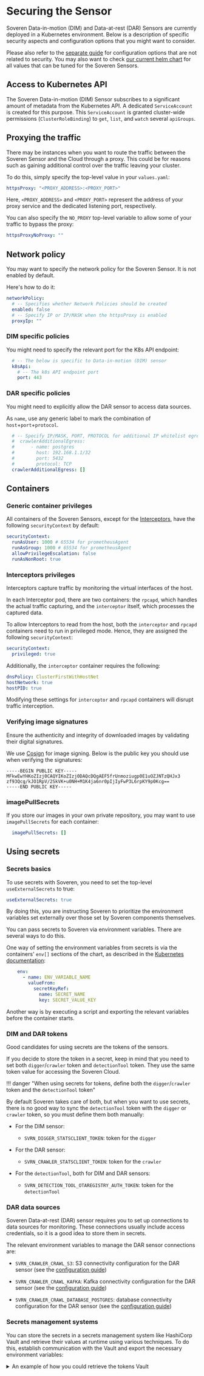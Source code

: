 # Securing the Sensor

Soveren Data-in-motion (DIM) and Data-at-rest (DAR) Sensors are currently deployed in a Kubernetes environment. Below is a description of specific security aspects and configuration options that you might want to consider.

Please also refer to the [separate guide](../configuring-sensor/) for configuration options that are not related to security. You may also want to check [our current helm chart](https://github.com/soverenio/helm-charts/) for all values that can be tuned for the Soveren Sensors.

## Access to Kubernetes API

The Soveren Data-in-motion (DIM) Sensor subscribes to a significant amount of metadata from the Kubernetes API. A dedicated `ServiceAccount` is created for this purpose. This `ServiceAccount` is granted cluster-wide permissions (`ClusterRoleBinding`) to `get`, `list`, and `watch` several `apiGroups`.

## Proxying the traffic

There may be instances when you want to route the traffic between the Soveren Sensor and the Cloud through a proxy. This could be for reasons such as gaining additional control over the traffic leaving your cluster.

To do this, simply specify the top-level value in your `values.yaml`:

```yaml
httpsProxy: "<PROXY_ADDRESS>:<PROXY_PORT>"
```

Here, `<PROXY_ADDRESS>` and `<PROXY_PORT>` represent the address of your proxy service and the dedicated listening port, respectively.

You can also specify the `NO_PROXY` top-level variable to allow some of your traffic to bypass the proxy:

```yaml
httpsProxyNoProxy: ""
```

## Network policy

You may want to specify the network policy for the Soveren Sensor. It is not enabled by default.

Here's how to do it:

```yaml
networkPolicy:
  # -- Specifies whether Network Policies should be created
  enabled: false
  # -- Specify IP or IP/MASK when the httpsProxy is enabled
  proxyIp: ""
```

### DIM specific policies

You might need to specify the relevant port for the K8s API endpoint:

```yaml
  # -- The below is specific to Data-in-motion (DIM) sensor
  k8sApi:
    # -- The k8s API endpoint port
    port: 443
```

### DAR specific policies

You might need to explicitly allow the DAR sensor to access data sources.

As `name`, use any generic label to mark the combination of `host`+`port`+`protocol`.

```yaml
  # -- Specify IP/MASK, PORT, PROTOCOL for additional IP whitelist egress
  #  crawlerAdditionalEgress:
  #      - name: postgres
  #        host: 192.168.1.1/32
  #        port: 5432
  #        protocol: TCP
  crawlerAdditionalEgress: []
```

## Containers

### Generic container privileges

All containers of the Soveren Sensors, except for the [Interceptors](#interceptors-privileges), have the following `securityContext` by default:

```yaml
securityContext:
  runAsUser: 1000 # 65534 for prometheusAgent
  runAsGroup: 1000 # 65534 for prometheusAgent
  allowPrivilegeEscalation: false
  runAsNonRoot: true
```

### Interceptors privileges

Interceptors capture traffic by monitoring the virtual interfaces of the host.

In each Interceptor pod, there are two containers: the `rpcapd`, which handles the actual traffic capturing, and the `interceptor` itself, which processes the captured data.

To allow Interceptors to read from the host, both the `interceptor` and `rpcapd` containers need to run in privileged mode. Hence, they are assigned the following `securityContext`:

```yaml
securityContext:
  privileged: true
```

Additionally, the `interceptor` container requires the following:

```yaml
dnsPolicy: ClusterFirstWithHostNet
hostNetwork: true
hostPID: true
```

Modifying these settings for `interceptor` and `rpcapd` containers will disrupt traffic interception.

### Verifying image signatures

Ensure the authenticity and integrity of downloaded images by validating their digital signatures.

We use [Cosign](https://docs.sigstore.dev/signing/quickstart/) for image signing. Below is the public key you should use when verifying the signatures:

```shell
-----BEGIN PUBLIC KEY-----
MFkwEwYHKoZIzj0CAQYIKoZIzj0DAQcDQgAEF5frUnmoziugp0E1uOZJNTzQHJx3
zf93Qcg/kJO1RpV/2SkVK+u0NH+M1K4ja6nr0pIjIyFwP3L6rpKY9p0Kcg==
-----END PUBLIC KEY-----
```

### imagePullSecrets

If you store our images in your own private repository, you may want to use `imagePullSecrets` for each container:

```yaml
  imagePullSecrets: []
```

## Using secrets

### Secrets basics 

To use secrets with Soveren, you need to set the top-level `useExternalSecrets` to true:

```yaml
useExternalSecrets: true
```

By doing this, you are instructing Soveren to prioritize the environment variables set externally over those set by Soveren components themselves.

You can pass secrets to Soveren via environment variables. There are several ways to do this.

One way of setting the environment variables from secrets is via the containers' `env[]` sections of the chart, as described in the [Kubernetes documentation](https://kubernetes.io/docs/tasks/inject-data-application/distribute-credentials-secure/#define-container-environment-variables-using-secret-data):

```yaml
    env:
      - name: ENV_VARIABLE_NAME
        valueFrom:
          secretKeyRef:
            name: SECRET_NAME
            key: SECRET_VALUE_KEY
```

Another way is by executing a script and exporting the relevant variables before the container starts. 

### DIM and DAR tokens

Good candidates for using secrets are the tokens of the sensors.

If you decide to store the token in a secret, keep in mind that you need to set both `digger`/`crawler` token and `detectionTool` token. They use the same token value for accessing the Soveren Cloud.

!!! danger "When using secrets for tokens, define both the `digger`/`crawler` token and the `detectionTool` token" 

By default Soveren takes care of both, but when you want to use secrets, there is no good way to sync the `detectionTool` token with the `digger` or `crawler` token, so you must define them both manually:

* For the DIM sensor:

    * `SVRN_DIGGER_STATSCLIENT_TOKEN`: token for the `digger`

* For the DAR sensor:

    * `SVRN_CRAWLER_STATSCLIENT_TOKEN`: token for the `crawler`

* For the `detectionTool`, both for DIM and DAR sensors:

    * `SVRN_DETECTION_TOOL_OTAREGISTRY_AUTH_TOKEN`: token for the `detectionTool`

### DAR data sources

Soveren Data-at-rest (DAR) sensor requires you to set up connections to data sources for monitoring. These connections usually include access credentials, so it is a good idea to store them in secrets.

The relevant environment variables to manage the DAR sensor connections are:

* `SVRN_CRAWLER_CRAWL_S3`: S3 connectivity configuration for the DAR sensor (see the [configuration guide](../configuring-sensor/#s3-buckets))

* `SVRN_CRAWLER_CRAWL_KAFKA`: Kafka connectivity configuration for the DAR sensor (see the [configuration guide](../configuring-sensor/#kafka_1))

* `SVRN_CRAWLER_CRAWL_DATABASE_POSTGRES`: database connectivity configuration for the DAR sensor (see the [configuration guide](../configuring-sensor/#databases))

### Secrets management systems

You can store the secrets in a secrets management system like HashiCorp Vault and retrieve their values at runtime using various techniques. To do this, establish communication with the Vault and export the necessary environment variables:

<details>
    <summary>An example of how you could retrieve the tokens Vault</summary>

```yaml
useExternalSecrets: true

digger:
  podAnnotations:
    vault.hashicorp.com/agent-inject: 'true'
    vault.hashicorp.com/role: soveren-app
    vault.hashicorp.com/log-level: info
    vault.hashicorp.com/agent-inject-secret-soverentokens: secret/data/digger/token
    vault.hashicorp.com/agent-run-as-same-user: 'true'
    # -- Environment variable export template
    vault.hashicorp.com/agent-inject-template-soverentokens: |
      {{ with secret "secret/data/digger/token" -}}
        export SVRN_DIGGER_STATSCLIENT_TOKEN="{{ .Data.data.SVRN_DIGGER_STATSCLIENT_TOKEN }}"
      {{- end }}
  image:
    # -- Default entrypoint for digger: '/usr/local/bin/digger --config /etc/config.yaml'
    # -- Example for hashcorp/vault:
    command: [ '/bin/bash', '-c' ]
    args: [ 'source /vault/secrets/soverentokens && /usr/local/bin/digger --config /etc/config.yaml' ]


detectionTool:
  podAnnotations:
    vault.hashicorp.com/agent-inject: 'true'
    vault.hashicorp.com/role: soveren-app
    vault.hashicorp.com/log-level: debug
    vault.hashicorp.com/agent-inject-secret-soverentokens: secret/data/digger/token
    vault.hashicorp.com/agent-run-as-same-user: 'true'
    # -- Environment variable export template
    vault.hashicorp.com/agent-inject-template-soverentokens: |
      {{ with secret "secret/data/digger/token" -}}
        export SVRN_DETECTION_TOOL_OTAREGISTRY_AUTH_TOKEN="{{ .Data.data.SVRN_DIGGER_STATSCLIENT_TOKEN }}"
      {{- end }}
  image:
    # -- Default entrypoint for detection-tool: './entrypoint.sh'
    # -- Example for hashcorp/vault:
    command: [ '/bin/bash', '-c' ]
    args: [ 'source /vault/secrets/soverentokens && ./entrypoint.sh' ]
```

</details>
